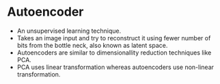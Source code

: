 # Autoencoder
* An unsupervised learning technique.
* Takes an image input and try to reconstruct it using fewer number of bits from the bottle neck, also known as latent space.
* Autoencoders are similar to dimensionallity reduction techniques like PCA.
* PCA uses linear transformation whereas autoencoders use non-linear transformation.
